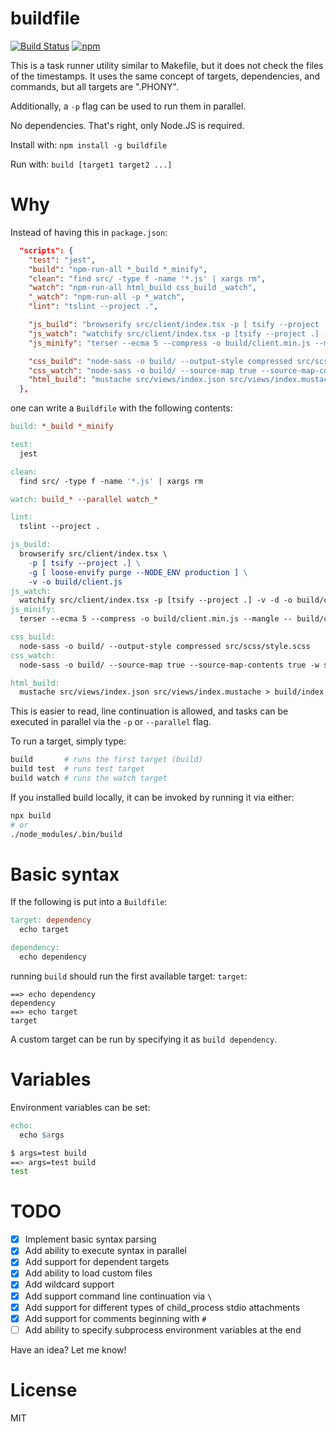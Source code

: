 # buildfile

[![Build Status](https://travis-ci.com/jeremija/Buildfile.svg?branch=master)](https://travis-ci.com/jeremija/Buildfile) [![npm](https://img.shields.io/npm/v/buildfile.svg)](https://www.npmjs.com/package/buildfile)

This is a task runner utility similar to Makefile, but it does not check the
files of the timestamps. It uses the same concept of targets, dependencies,
and commands, but all targets are ".PHONY".

Additionally, a `-p` flag can be used to run them in parallel.

No dependencies. That's right, only Node.JS is required.

Install with: `npm install -g buildfile`

Run with: `build [target1 target2 ...]`

# Why

Instead of having this in `package.json`:

```json
  "scripts": {
    "test": "jest",
    "build": "npm-run-all *_build *_minify",
    "clean": "find src/ -type f -name '*.js' | xargs rm",
    "watch": "npm-run-all html_build css_build _watch",
    "_watch": "npm-run-all -p *_watch",
    "lint": "tslint --project .",

    "js_build": "browserify src/client/index.tsx -p [ tsify --project .] -g [ loose-envify purge --NODE_ENV production ] -v -o build/client.js",
    "js_watch": "watchify src/client/index.tsx -p [tsify --project .] -v -d -o build/client.js",
    "js_minify": "terser --ecma 5 --compress -o build/client.min.js --mangle -- build/client.js",

    "css_build": "node-sass -o build/ --output-style compressed src/scss/style.scss",
    "css_watch": "node-sass -o build/ --source-map true --source-map-contents true -w src/scss/style.scss",
    "html_build": "mustache src/views/index.json src/views/index.mustache > build/index.html",
  },
```

one can write a `Buildfile` with the following contents:

```Makefile
build: *_build *_minify

test:
  jest

clean:
  find src/ -type f -name '*.js' | xargs rm

watch: build_* --parallel watch_*

lint:
  tslint --project .

js_build:
  browserify src/client/index.tsx \
    -p [ tsify --project .] \
    -g [ loose-envify purge --NODE_ENV production ] \
    -v -o build/client.js
js_watch:
  watchify src/client/index.tsx -p [tsify --project .] -v -d -o build/client.js
js_minify:
  terser --ecma 5 --compress -o build/client.min.js --mangle -- build/client.js

css_build:
  node-sass -o build/ --output-style compressed src/scss/style.scss
css_watch:
  node-sass -o build/ --source-map true --source-map-contents true -w src/scss/style.scss

html_build:
  mustache src/views/index.json src/views/index.mustache > build/index.html
```

This is easier to read, line continuation is allowed, and tasks can be executed
in parallel via the `-p` or `--parallel` flag.

To run a target, simply type:

```bash
build       # runs the first target (build)
build test  # runs test target
build watch # runs the watch target
```

If you installed build locally, it can be invoked by running it via either:

```bash
npx build
# or
./node_modules/.bin/build
```

# Basic syntax

If the following is put into a `Buildfile`:

```Makefile
target: dependency
  echo target

dependency:
  echo dependency
```

running `build` should run the first available target: `target`:

```
==> echo dependency
dependency
==> echo target
target
```

A custom target can be run by specifying it as `build dependency`.

# Variables

Environment variables can be set:

```Makefile
echo:
  echo $args
```

```bash
$ args=test build
==> args=test build
test
```

# TODO

 - [x] Implement basic syntax parsing
 - [x] Add ability to execute syntax in parallel
 - [x] Add support for dependent targets
 - [x] Add ability to load custom files
 - [x] Add wildcard support
 - [x] Add support command line continuation via `\`
 - [x] Add support for different types of child_process stdio attachments
 - [x] Add support for comments beginning with `#`
 - [ ] Add ability to specify subprocess environment variables at the end

Have an idea? Let me know!

# License

MIT
